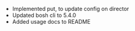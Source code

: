 * Implemented put, to update config on director
* Updated bosh cli to 5.4.0
* Added usage docs to README

